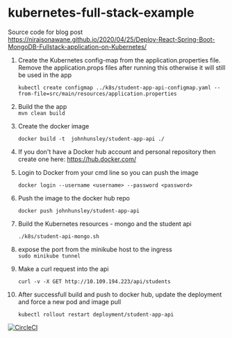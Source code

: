 # kubernetes-full-stack-example
Source code for blog post https://nirajsonawane.github.io/2020/04/25/Deploy-React-Spring-Boot-MongoDB-Fullstack-application-on-Kubernetes/

1. Create the Kubernetes config-map from the application.properties file. Remove the application.props files 
   after running this otherwise it will still be used in the app

     ``kubectl create configmap ../k8s/student-app-api-configmap.yaml --from-file=src/main/resources/application.properties``
2. Build the the app   
   ``mvn clean build``

3. Create the docker image

   ``docker build -t  johnhunsley/student-app-api ./``
4. If you don't have a Docker hub account and personal repository then create one here:
   https://hub.docker.com/
5. Login to Docker from your cmd line so you can push the image

   ``docker login --username <username> --password <password>``
6. Push the image to the docker hub repo 

   ``docker push johnhunsley/student-app-api``
7. Build the Kubernetes resources - mongo and the student api

   ``./k8s/student-api-mongo.sh``
8. expose the port from the minikube host to the ingress   
      ``sudo minikube tunnel``
9. Make a curl request into the api

   ``curl -v -X GET http://10.109.194.223/api/students``
10. After successfull build and push to docker hub, update the deployment and force a new pod and image pull
   
    ``kubectl rollout restart deployment/student-app-api``

[![CircleCI](https://dl.circleci.com/status-badge/img/gh/johnhunsley/kubernetes-full-stack-example/tree/master.svg?style=svg)](https://dl.circleci.com/status-badge/redirect/gh/johnhunsley/kubernetes-full-stack-example/tree/master)
